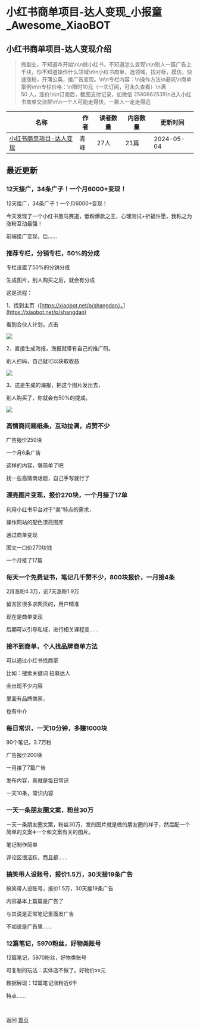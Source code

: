 # 小红书商单项目-达人变现_小报童_Awesome_XiaoBOT

## 小红书商单项目-达人变现介绍
> 做副业，不知道咋开始\n\n做小红书，不知道怎么变现\n\n别人一篇广告上千块，你不知道操作什么领域\n\n小红书商单，选领域，找对标，模仿，快速涨粉，开蒲公英，接广告变现。\n\n专栏内容：\n操作方法\n避坑\n商单案例\n\n专栏价格：\n限时10元（一次订阅，可永久查看）\n满  
50 人，涨价\n\n订阅后，截图支付记录，加微信 2580862535\n进入小红书商单交流群\n\n一个人可能走得快，一群人一定走得远  
  


|名称|作者|读者数量|内容数量|更新时间|
|---|---|---|---|---|
|[小红书商单项目-达人变现](https://xiaobot.net/p/shangdan?refer=0b133df9-27dc-423b-8101-639049001c13)|青峰|27人|21篇|2024-05-04|

## 最近更新
### 12天接广，34条广子！一个月6000+变现！

12天接广，34条广子！一个月6000+变现！

今天发现了一个小红书黑马赛道，低粉爆款之王，心理测试+祈福许愿，我称之为涨粉互动最强！

前端接广变现，后......

### 推荐专栏，分销专栏，50%的分成

专栏设置了50%的分销分成

生成图片，别人购买之后，就会有分成

这是流程：

1、找到主页（[https://xiaobot.net/p/shangdan），](https://xiaobot.net/p/shangdan)

看到合伙人计划，点击

![](https://static.xiaobot.net/file/2023-12-07/196692/13f37b149b0f5450f57ec04ea6ad1eea.png)

2、直接生成海报，海报就带有自己的推广码。

别人扫码，自己就可以获取收益

![](https://static.xiaobot.net/file/2023-12-07/196692/641ca12f81a9769d5e1ee9e44315600b.png)

3、这是生成的海报，把这个图片发出去，

别人购买了，你就会有50%的提成。

![](https://static.xiaobot.net/file/2023-12-07/196692/bdd132e39696ccc1a4e4592b8f594559.jpeg)

### 高情商问题纸条，互动拉满，点赞不少

广告报价250块

一个月6条广告

这样的内容，够简单了吧

找一些高情商话题，自己手写就行了

### 漂亮图片变现，报价270块，一个月接了17单

利用小红书平台对于“美”特点的需求，

操作网站的配色漂亮图库

通过商单变现

图文一口价270块钱

一个月接了17篇

### 每天一个免费证书，笔记几千赞不少，800块报价，一月接4条

2月涨粉4.3万，近7天涨粉1.9万

留言区很多求网页的，用户精准

现在是商单变现

后期可以引导私域，进行相关课程变......

### 接不到商单，个人找品牌商单方法

可以通过小红书找商家

比如：搜索关键词 招募达人

会出现不少内容

里面有品牌商家，

也有中介

### 每日常识，一天10分钟，多赚1000块

90个笔记，3.7万粉

广告报价200块

一月接了7篇广告

发布内容，真就是每日常识

一天10条，常识内容

### 一天一条朋友圈文案，粉丝30万

一天一条朋友圈文案，粉丝30万，发的图片就是做的朋友圈的样子，然后配一个简单的文案➕一个和文案有关的图片。

笔记制作简单

评论区很活跃，而且都......

### 搞笑带人设账号，报价1.5万，30天接19条广告

搞笑带人设账号，报价1.5万，30天接19条广告

内容基本上篇篇是广告了

与其说是正常笔记里面发广告

不如说是广告里......

### 12篇笔记，5970粉丝，好物类账号

12篇笔记，5970粉丝，好物类账号

可复制的玩法：实体店不做了。好物价xx元

数据展现：12篇笔记涨粉近6千

特点......


<a href="https://github.com/Reno9527/awesome-xiaobot" style="color: white; text-decoration: none;">awesome-xiaobot</a>

返回 [首页](../README.md)
